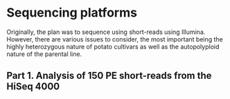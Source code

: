 # Sequencing platforms

Originally, the plan was to sequence using short-reads using Illumina. However, there are various issues to consider, the most important being the highly heterozygous nature of potato cultivars as well as the autopolyploid nature of the parental line.

## Part 1. Analysis of 150 PE short-reads from the HiSeq 4000


